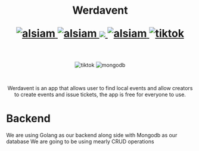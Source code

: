<h1 align="center" >
Werdavent
<p align="center">
 <a href="https://alsiam.com" target="blank">
  <img src="https://img.shields.io/badge/Website-DC143C?style=for-the-badge&logoColor=white" alt="alsiam" />
 </a>
  <a href="https://facebook.com/alsiam.world" target="_blank">
  <img src="https://img.shields.io/badge/Facebook-20BEFF?&style=for-the-badge&logo=facebook&logoColor=white" alt="alsiam"  />
 <a href="https://twitter.com/alsiam_dev" target="_blank">
  <img src="https://img.shields.io/badge/Twitter-1DA1F2?style=for-the-badge&logo=twitter&logoColor=white" />
 </a>
 <a href="https://instagram.com/alsiam_dev" target="_blank">
  <img src="https://img.shields.io/badge/Instagram-8434ac?style=for-the-badge&logo=instagram&logoColor=white" alt="alsiam" />
 </a> 
 <a href="https://facebook.com/alsiam.world" target="_blank">
  <img src="https://img.shields.io/badge/TikTok-f62755?&style=for-the-badge&logo=tiktok&logoColor=white" alt="tiktok"  />
  </a> 
</p>
</h1>

</br>
<p align="center" >
  <img src="https://img.shields.io/badge/Go-00add8?&style=for-the-badge&logo=Go&logoColor=white&labelColor=black" alt="tiktok"  />
  <img src="https://img.shields.io/badge/MongoDB-47a248?&style=for-the-badge&logo=mongodb&logoColor=white&labelColor=black" alt="mongodb"  />
</p>

</br>

<p align="center" >
Werdavent is an app that allows user to find local events and allow creators to create events and issue tickets, the app is free for everyone to use.
</p>

# Backend
We are using Golang as our backend along side with Mongodb as our database
We are going to be using mearly CRUD operations

